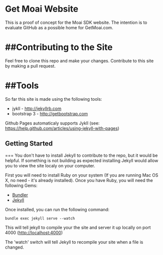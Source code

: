 Get Moai Website
=====================

This is a proof of concept for the Moai SDK website. The intention is to evaluate GitHub as a possible home for GetMoai.com.

##Contributing to the Site
===

Feel free to clone this repo and make your changes. Contribute to this site by making a pull request.

##Tools
===
So far this site is made using the following tools:

* jykll - <http://jekyllrb.com>
* bootstrap 3 - <http://getbootstrap.com>

Github Pages automaticaly supports Jykll (see: <https://help.github.com/articles/using-jekyll-with-pages>)

## Getting Started
===
You don't have to install Jekyll to contribute to the repo, but it would be helpful. If something is not building as expected installing Jekyll would allow you to view the site localy on your computer.

First you will need to install Ruby on your system (If you are running Mac OS X, no need - it's already installed). Once you have Ruby, you will need the following Gems:

* [Bundler](http://bundler.io/)
* [Jekyll](http://jekyllrb.com/)

Once installed, you can run the following command:

`bundle exec jekyll serve --watch`

This will tell jekyll to compile your the site and server it up locally on port 4000 (<http://localhost:4000>)

The 'watch' switch will tell Jekyll to recompile your site when a file is changed.


